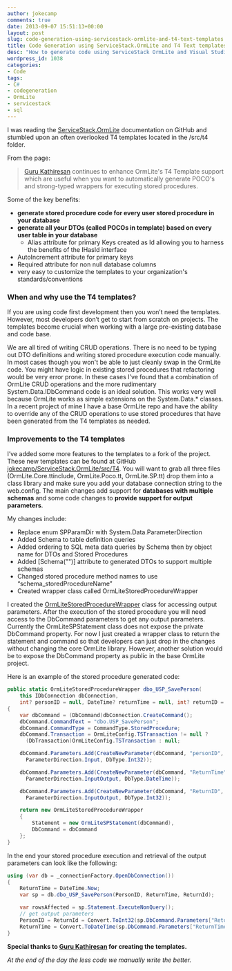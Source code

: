 ```yaml
---
author: jokecamp
comments: true
date: 2013-09-07 15:51:13+00:00
layout: post
slug: code-generation-using-servicestack-ormlite-and-t4-text-templates
title: Code Generation using ServiceStack.OrmLite and T4 Text templates
desc: "How to generate code using ServiceStack OrmLite and Visual Studio T4 text templates to reduce writing boilerplate code."
wordpress_id: 1038
categories:
- Code
tags:
- C#
- codegeneration
- OrmLite
- servicestack
- sql
---
```


I was reading the [ServiceStack.OrmLite](https://github.com/ServiceStack/ServiceStack.OrmLite) documentation on GitHub and stumbled upon an often overlooked T4 templates located in the /src/t4 folder.

From the page:

 > [Guru Kathiresan](https://github.com/gkathire) continues to enhance OrmLite's T4 Template support which are useful when you want to automatically generate POCO's and strong-typed wrappers for executing stored procedures.

Some of the key benefits:

  - **generate stored procedure code for every user stored procedure in your database**
  - **generate all your DTOs (called POCOs in template) based on every user table in your database**
	 - Alias attribute for primary Keys created as Id allowing you to harness the benefits of the IHasId interface
   - AutoIncrement attribute for primary keys
   - Required attribute for non null database columns
  - very easy to customize the templates to your organization's standards/conventions

### **When and why use the T4 templates?**

If you are using code first development then you won’t need the templates. However, most developers don’t get to start from scratch on projects. The templates become crucial when working with a large pre-existing database and code base.

We are all tired of writing CRUD operations. There is no need to be typing out DTO definitions and writing stored procedure execution code manually. In most cases though you won't be able to just cleanly swap in the OrmLite code. You might have logic in existing stored procedures that refactoring would be very error prone. In these cases I’ve found that a combination of OrmLite CRUD operations and the more rudimentary System.Data.IDbCommand code is an ideal solution. This works very well because OrmLite works as simple extensions on the System.Data.* classes. In a recent project of mine I have a base OrmLite repo and have the ability to override any of the CRUD operations to use stored procedures that have been generated from the T4 templates as needed.

### **Improvements to the T4 templates**

I’ve added some more features to the templates to a fork of the project. These new templates can be found at GitHub [jokecamp/ServiceStack.OrmLite/src/T4](https://github.com/jokecamp/ServiceStack.OrmLite/tree/master/src/T4). You will want to grab all three files (OrmLite.Core.ttinclude, OrmLite.Poco.tt, OrmLite.SP.tt) drop them into a class library and make sure you add your database connection string to the web.config. The main changes add support for **databases with multiple schemas** and some code changes to **provide support for output parameters**.

My changes include:

  * Replace enum SPParamDir with System.Data.ParameterDirection
  * Added Schema to table definition queries
  * Added ordering to SQL meta data queries by Schema then by object name for DTOs and Stored Procedures
  * Added [Schema("")] attribute to generated DTOs to support multiple schemas
  * Changed stored procedure method names to use “schema_storedProcedureName”
  * Created wrapper class called OrmLiteStoredProcedureWrapper

I created the [OrmLiteStoredProcedureWrapper](https://github.com/jokecamp/ServiceStack.OrmLite/blob/master/src/T4/OrmLite.SP.tt#L33) class for accessing output parameters. After the execution of the stored procedure you will need access to the DbCommand parameters to get any output parameters. Currently the OrmLiteSPStatement class does not expose the private DbCommand property. For now I just created a wrapper class to return the statement and command so that developers can just drop in the changes without changing the core OrmLite library. However, another solution would be to expose the DbCommand property as public in the base OrmLite project.

Here is an example of the stored procedure generated code:


```csharp
public static OrmLiteStoredProcedureWrapper dbo_USP_SavePerson(
    this IDbConnection dbConnection,
    int? personID = null, DateTime? returnTime = null, int? returnID = null)
{
    var dbCommand = (DbCommand)dbConnection.CreateCommand();
    dbCommand.CommandText = "dbo.USP_SavePerson";
    dbCommand.CommandType = CommandType.StoredProcedure;
    dbCommand.Transaction = OrmLiteConfig.TSTransaction != null ?
	  (DbTransaction)OrmLiteConfig.TSTransaction : null;

    dbCommand.Parameters.Add(CreateNewParameter(dbCommand, "personID", personID,
	  ParameterDirection.Input, DbType.Int32));

    dbCommand.Parameters.Add(CreateNewParameter(dbCommand, "ReturnTime", returnTime,
	  ParameterDirection.InputOutput, DbType.DateTime));

    dbCommand.Parameters.Add(CreateNewParameter(dbCommand, "ReturnID", returnID,
	  ParameterDirection.InputOutput, DbType.Int32));

    return new OrmLiteStoredProcedureWrapper
    {
        Statement = new OrmLiteSPStatement(dbCommand),
        DbCommand = dbCommand
    };
}
```


In the end your stored procedure execution and retrieval of the output parameters can look like the following:

```csharp
using (var db = _connectionFactory.OpenDbConnection())
{
    ReturnTime = DateTime.Now;
    var sp = db.dbo_USP_SavePerson(PersonID, ReturnTime, ReturnId);

    var rowsAffected = sp.Statement.ExecuteNonQuery();
    // get output parameters
    PersonID = ReturnId = Convert.ToInt32(sp.DbCommand.Parameters["ReturnID"].Value);
    ReturnTime = Convert.ToDateTime(sp.DbCommand.Parameters["ReturnTime"].Value);
}
```

**Special thanks to [Guru Kathiresan](https://github.com/gkathire) for creating the templates.**

_At the end of the day the less code we manually write the better._
